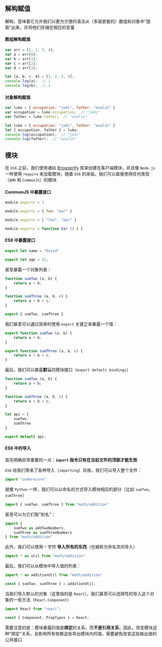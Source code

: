 ## 解构赋值

解构，意味着它允许我们以更为方便的语法从（多层嵌套的）数组和对象中"提取"出来，并将他们存储在相应的变量

#### 数组解构赋值

```js
var arr = [1, 2, 3, 4];
var a = arr[0];
var b = arr[1];
var c = arr[2];
var d = arr[3];
```

```js
let [a, b, c, d] = [1, 2, 3, 4];
console.log(a);  // 1
console.log(b);  // 2
```

#### 对象解构赋值

```js
var luke = { occupation: "jedi", father: "analin" }
var occupation = luke.occupation;  // "jedi"
var father = luke.father;  // "analin"
```

```js
let luke = { occupation: "jedi", father: "analin" }
let { occupation, father } = luke;
console.log(occupation);  // "jedi"
console.log(father);  // "analin"
```




## 模块

在 `ES6` 之前，我们使用诸如 [Browserify](http://browserify.org/) 库来创建在客户端模块，并且像 ```Node.js``` 一样使用 ```require``` 来加载模块，随着 `ES6` 的来临，我们可以直接使用任何类型（`AMD` 和 `CommonJS`）的模块


#### CommonJS 中暴露接口

```js
module.exports = 1

module.exports = { foo: "bar" }

module.exports = [ "foo", "bar" ]

module.exports = function bar () { }
```


#### ES6 中暴露接口

```js
export let name = "David"

export let age = 52;
```

甚至暴露一个对象列表：

```js
function sumTwo (a, b) {
    return a + b;
}

function sumThree (a, b, c) {
    return a + b + c;
}

export { sumTwo, sumThree }
```

我们甚至可以通过简单的使用 ```export``` 关键之来暴露一个值：

```js
export function sumTwo (a, b) {
    return a + b;
}

export function sumThree (a, b, c) {
    return a + b + c;
}
```

最后，我们可以暴露**默认**的模块接口（`export default bindings`）

```js
function sumTwo (a, b) {
    return a + b;
}

function sumThree (a, b, c) {
    return a + b + c;
}

let api = {
    sumTwo,
    sumThree
}

export default api;
```


#### ES6 中的导入

首先明确非常重要的一点：**```import``` 指令只有在当前文件的顶部才能生效**

`ES6` 给我们带来了各种导入（`importing`）风格，我们可以导入整个文件：

```js
import "underscore"
```

就像 `Python` 一样，我们可以以命名的方式导入模块相应的部分（比如 `sumTwo`，`sumThree`）

```js
import { sumTwo, sumThree } from "math/addition"
```

甚至可以为它们取"别名"：

```js
import {
    sumTwo as addTwoNumbers,
    sumThree as sumThreeNumbers
} from "math/addition"
```

此外，我们可以使用 ```*``` 字符 **导入所有的东西**（也被称为命名空间导入）

```js
import * as util from "math/addition"
```
最后，我们可以从模块中导入值的列表：

```js
import * as additionUtil from "math/addition"

const { sumTwo, sumThree } = additionUtil;
```

当我们导入默认的对象（这里指的是 `React`），我们甚至可以选择性的导入这个对象的一些方法（`React.Component`）

```js
import React from "react";

const { Component, PropTypes } = React;
```

需要注意的是：模块暴露的值是**绑定**的关系，而**不是引用关系**，因此，改变模块这种"绑定"关系，会影响所有依赖这些导出模块内的值。需要避免改变这些输出值的公共接口